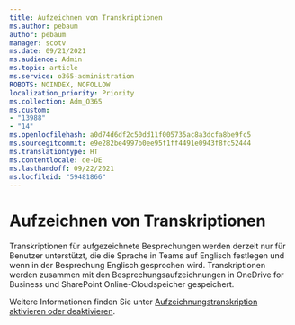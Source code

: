 ```yaml
---
title: Aufzeichnen von Transkriptionen
ms.author: pebaum
author: pebaum
manager: scotv
ms.date: 09/21/2021
ms.audience: Admin
ms.topic: article
ms.service: o365-administration
ROBOTS: NOINDEX, NOFOLLOW
localization_priority: Priority
ms.collection: Adm_O365
ms.custom:
- "13988"
- "14"
ms.openlocfilehash: a0d74d6df2c50dd11f005735ac8a3dcfa8be9fc5
ms.sourcegitcommit: e9e282be4997b0ee95f1ff4491e0943f8fc52444
ms.translationtype: HT
ms.contentlocale: de-DE
ms.lasthandoff: 09/22/2021
ms.locfileid: "59481866"
---
```

# <a name="recording-transcriptions"></a>Aufzeichnen von Transkriptionen

Transkriptionen für aufgezeichnete Besprechungen werden derzeit nur für Benutzer unterstützt, die die Sprache in Teams auf Englisch festlegen und wenn in der Besprechung Englisch gesprochen wird. Transkriptionen werden zusammen mit den Besprechungsaufzeichnungen in OneDrive for Business und SharePoint Online-Cloudspeicher gespeichert.

Weitere Informationen finden Sie unter [Aufzeichnungstranskription aktivieren oder deaktivieren](https://docs.microsoft.com/microsoftteams/cloud-recording#turn-on-or-turn-off-recording-transcription).